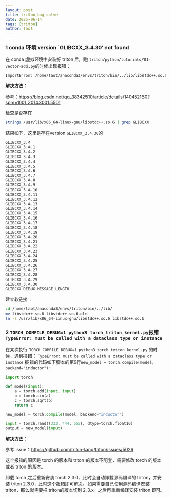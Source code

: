 ```yaml
---
layout: post
title: triton_bug_solve
date: 2025-06-14
tags: [triton]
author: taot
---
```



### 1 conda 环境 version `GLIBCXX_3.4.30‘ not found

在 conda 虚拟环境中安装好 triton 后，跑 `triton/python/tutorials/01-vector-add.py`的时候出现报错：
```bash
ImportError: /home/taot/anaconda3/envs/triton/bin/../lib/libstdc++.so.6: version `GLIBCXX_3.4.30' not found (required by /home/taot/code/triton-code/triton/python/triton/_C/libtriton.so)
```

**解决方法：**

参考：https://blog.csdn.net/qq_38342510/article/details/140452160?spm=1001.2014.3001.5501

检查是否存在
```bash
strings /usr/lib/x86_64-linux-gnu/libstdc++.so.6 | grep GLIBCXX
```

结果如下，这里是存在version `GLIBCXX_3.4.30`的
```bash
GLIBCXX_3.4
GLIBCXX_3.4.1
GLIBCXX_3.4.2
GLIBCXX_3.4.3
GLIBCXX_3.4.4
GLIBCXX_3.4.5
GLIBCXX_3.4.6
GLIBCXX_3.4.7
GLIBCXX_3.4.8
GLIBCXX_3.4.9
GLIBCXX_3.4.10
GLIBCXX_3.4.11
GLIBCXX_3.4.12
GLIBCXX_3.4.13
GLIBCXX_3.4.14
GLIBCXX_3.4.15
GLIBCXX_3.4.16
GLIBCXX_3.4.17
GLIBCXX_3.4.18
GLIBCXX_3.4.19
GLIBCXX_3.4.20
GLIBCXX_3.4.21
GLIBCXX_3.4.22
GLIBCXX_3.4.23
GLIBCXX_3.4.24
GLIBCXX_3.4.25
GLIBCXX_3.4.26
GLIBCXX_3.4.27
GLIBCXX_3.4.28
GLIBCXX_3.4.29
GLIBCXX_3.4.30
GLIBCXX_DEBUG_MESSAGE_LENGTH
```

建立软链接：
```bash
cd /home/taot/anaconda3/envs/triton/bin/../lib/
mv libstdc++.so.6 libstdc++.so.6.old
ln -s /usr/lib/x86_64-linux-gnu/libstdc++.so.6 libstdc++.so.6
```


### 2 `TORCH_COMPILE_DEBUG=1 python3 torch_triton_kernel.py`报错`TypeError: must be called with a dataclass type or instance`

在某次执行 `TORCH_COMPILE_DEBUG=1 python3 torch_triton_kernel.py` 的时候，遇到报错：
`TypeError: must be called with a dataclass type or instance`
报错的代码如下脚本的第9行`new_model = torch.compile(model, backend="inductor")`:

```python
import torch

def model(input):
    a = torch.add(input, input)
    b = torch.sin(a)
    c = torch.sqrt(b)
    return c

new_model = torch.compile(model, backend="inductor")

input = torch.rand((333, 444, 555), dtype=torch.float16)
output = new_model(input)
```


**解决方法：**

参考 issue：https://github.com/triton-lang/triton/issues/5026

这个报错的原因是 torch 的版本和 triton 的版本不配套，需要修改 torch 的版本或者 triton 的版本。

卸载 torch 之后重新安装 torch 2.3.0，此时会自动卸载源码编译的 triton，并安装 triton 2.3.0，此时这个报错即可解决。如果需要自己使用源码编译安装 triton，那么就需要把 triton的版本切到 2.3.x。之后再重新编译安装 triton 即可。
